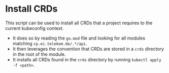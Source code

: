 <!--
Copyright 2025 Deutsche Telekom IT GmbH

SPDX-License-Identifier: Apache-2.0
-->

# Install CRDs

This script can be used to install all CRDs that a project requires to the current kubeconfig context.

- It does so by reading the `go.mod` file and looking for all modules matching `cp.ei.telekom.de/.*/api`.
- It then leverages the convention that CRDs are stored in a `crds` directory in the root of the module.
- It installs all CRDs found in the `crds` directory by running `kubectl apply -f <path>`.